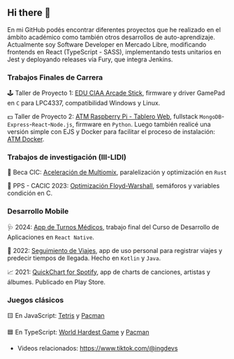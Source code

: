 ## Hi there 👋
En mi GitHub podés encontrar diferentes proyectos que he realizado en el ámbito académico como también otros desarrollos de auto-aprendizaje. Actualmente soy Software Developer en Mercado Libre, modificando frontends en React (TypeScript - SASS), implementando tests unitarios en Jest y deployando releases vía Fury, que integra Jenkins.

### Trabajos Finales de Carrera
🕹️ Taller de Proyecto 1: [EDU CIAA Arcade Stick](https://github.com/sergiocld99/EDU-CIAA-Arcade-Stick), firmware y driver GamePad en `C` para LPC4337, compatibilidad Windows y Linux.

💵 Taller de Proyecto 2: [ATM Raspberry Pi - Tablero Web](https://github.com/tpII/2023-G3-ATM-RPIWeb), fullstack `MongoDB`-`Express`-`React`-`Node.js`, firmware en `Python`. Luego también realicé una versión simple con EJS y Docker para facilitar el proceso de instalación: [ATM Docker](https://github.com/sergiocld99/ATM-Docker).

### Trabajos de investigación (III-LIDI)
🧬 Beca CIC: [Aceleración de Multiomix](https://github.com/sergiocld99/ggca-opts), paralelización y optimización en `Rust`

📑 PPS - CACIC 2023: [Optimización Floyd-Warshall](https://github.com/sergiocld99/CACIC-FloydWarshall), semáforos y variables condición en C.

### Desarrollo Mobile
🩺 2024: [App de Turnos Médicos](https://github.com/sergiocld99/RN-AppMedicos), trabajo final del Curso de Desarrollo de Aplicaciones en `React Native`.

🚌 2022: [Seguimiento de Viajes](https://github.com/sergiocld99/android-colectilog), app de uso personal para registrar viajes y predecir tiempos de llegada. Hecho en `Kotlin` y `Java`.

📈 2021: [QuickChart for Spotify](https://play.google.com/store/apps/details?id=cs10.apps.android.statsforspotify&hl=es_HN&gl=US), app de charts de canciones, artistas y álbumes. Publicado en Play Store.

### Juegos clásicos
🟨 En JavaScript: [Tetris](https://github.com/sergiocld99/TetrisGame) y [Pacman](https://github.com/sergiocld99/Pacman)

🟦 En TypeScript: [World Hardest Game](https://github.com/sergiocld99/WorldHardestGame) y [Pacman](https://github.com/sergiocld99/Pacman-TS)

- Videos relacionados: https://www.tiktok.com/@ingdevs

